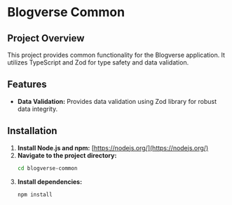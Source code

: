 # Blogverse Common

## Project Overview

This project provides common functionality for the Blogverse application. It utilizes TypeScript and Zod for type safety and data validation.

## Features

- **Data Validation:** Provides data validation using Zod library for robust data integrity.

## Installation

1. **Install Node.js and npm:** [https://nodejs.org/](https://nodejs.org/)
2. **Navigate to the project directory:**
   ```bash
   cd blogverse-common
   ```
3. **Install dependencies:**
   ```bash
   npm install
   ```